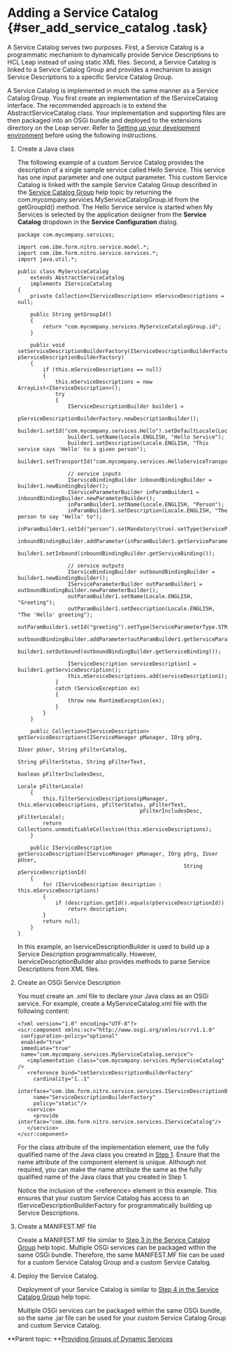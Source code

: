 # Adding a Service Catalog {#ser_add_service_catalog .task}

A Service Catalog serves two purposes. First, a Service Catalog is a programmatic mechanism to dynamically provide Service Descriptions to HCL Leap instead of using static XML files. Second, a Service Catalog is linked to a Service Catalog Group and provides a mechanism to assign Service Descriptions to a specific Service Catalog Group.

A Service Catalog is implemented in much the same manner as a Service Catalog Group. You first create an implementation of the IServiceCatalog interface. The recommended approach is to extend the AbstractServiceCatalog class. Your implementation and supporting files are then packaged into an OSGi bundle and deployed to the extensions directory on the Leap server. Refer to [Setting up your development environment](ser_setup_development_environment.md) before using the following instructions.

1.  Create a Java class

    The following example of a custom Service Catalog provides the description of a single sample service called Hello Service. This service has one input parameter and one output parameter. This custom Service Catalog is linked with the sample Service Catalog Group described in the [Service Catalog Group](ser_add_service_catalog_group.md) help topic by returning the com.mycompany.services.MyServiceCatalogGroup.id from the getGroupId\(\) method. The Hello Service service is started when My Services is selected by the application designer from the **Service Catalog** dropdown in the **Service Configuration** dialog.

    ```
    package com.mycompany.services;
    
    import com.ibm.form.nitro.service.model.*;
    import com.ibm.form.nitro.service.services.*;
    import java.util.*;
    
    public class MyServiceCatalog
        extends AbstractServiceCatalog
        implements IServiceCatalog
    {
        private Collection<IServiceDescription> mServiceDescriptions = null;
        
        public String getGroupId()
        {
            return "com.mycompany.services.MyServiceCatalogGroup.id";
        }
        
        public void setServiceDescriptionBuilderFactory(IServiceDescriptionBuilderFactory pServiceDescriptionBuilderFactory)
        {
            if (this.mServiceDescriptions == null)
            {
                this.mServiceDescriptions = new ArrayList<IServiceDescription>();
                try
                {
                    IServiceDescriptionBuilder builder1 =
                        pServiceDescriptionBuilderFactory.newDescriptionBuilder();
                    builder1.setId("com.mycompany.services.Hello").setDefaultLocale(Locale.ENGLISH);
                    builder1.setName(Locale.ENGLISH, "Hello Service");
                    builder1.setDescription(Locale.ENGLISH, "This service says 'Hello' to a given person");
                    builder1.setTransportId("com.mycompany.services.HelloServiceTransport.id");
    
                    // service inputs
                    IServiceBindingBuilder inboundBindingBuilder = builder1.newBindingBuilder();
                    IServiceParameterBuilder inParamBuilder1 = inboundBindingBuilder.newParameterBuilder();
                    inParamBuilder1.setName(Locale.ENGLISH, "Person");
                    inParamBuilder1.setDescription(Locale.ENGLISH, "The person to say 'Hello' to");
                    inParamBuilder1.setId("person").setMandatory(true).setType(ServiceParameterType.STRING);
                    inboundBindingBuilder.addParameter(inParamBuilder1.getServiceParameter());
                    builder1.setInbound(inboundBindingBuilder.getServiceBinding());
    
                    // service outputs
                    IServiceBindingBuilder outboundBindingBuilder = builder1.newBindingBuilder();
                    IServiceParameterBuilder outParamBuilder1 = outboundBindingBuilder.newParameterBuilder();
                    outParamBuilder1.setName(Locale.ENGLISH, "Greeting");
                    outParamBuilder1.setDescription(Locale.ENGLISH, "The 'Hello' greeting");
                    outParamBuilder1.setId("greeting").setType(ServiceParameterType.STRING);
                    outboundBindingBuilder.addParameter(outParamBuilder1.getServiceParameter());
                    builder1.setOutbound(outboundBindingBuilder.getServiceBinding());
    
                    IServiceDescription serviceDescription1 = builder1.getServiceDescription();
                    this.mServiceDescriptions.add(serviceDescription1);
                }
                catch (ServiceException ex)
                {
                    throw new RuntimeException(ex);
                }
            }
        }
    
        public Collection<IServiceDescription> getServiceDescriptions(IServiceManager pManager, IOrg pOrg,
                                                                      IUser pUser, String pFilterCatalog,
                                                                      String pFilterStatus, String pFilterText,
                                                                      boolean pFilterIncludesDesc,
                                                                      Locale pFilterLocale)
        {
            this.filterServiceDescriptions(pManager, this.mServiceDescriptions, pFilterStatus, pFilterText,
                                           pFilterIncludesDesc, pFilterLocale);
            return Collections.unmodifiableCollection(this.mServiceDescriptions);
        }
    
        public IServiceDescription getServiceDescription(IServiceManager pManager, IOrg pOrg, IUser pUser,
                                                         String pServiceDescriptionId)
        {
            for (IServiceDescription description : this.mServiceDescriptions)
            {
                if (description.getId().equals(pServiceDescriptionId))
                    return description;
            }
            return null;
        }
    }
    ```

    In this example, an IserviceDescriptionBuilder is used to build up a Service Description programmatically. However, IserviceDescriptionBuilder also provides methods to parse Service Descriptions from XML files.

2.  Create an OSGi Service Description

    You must create an .xml file to declare your Java class as an OSGi service. For example, create a MyServiceCatalog.xml file with the following content:

    ```
    <?xml version="1.0" encoding="UTF-8"?>
    <scr:component xmlns:scr="http://www.osgi.org/xmlns/scr/v1.1.0" 
     configuration-policy="optional" 
     enabled="true"  
     immediate="true" 
     name="com.mycompany.services.MyServiceCatalog.service">
       <implementation class="com.mycompany.services.MyServiceCatalog" />  
       <reference bind="setServiceDescriptionBuilderFactory" 
         cardinality="1..1" 
         interface="com.ibm.form.nitro.service.services.IServiceDescriptionBuilderFactory"
         name="ServiceDescriptionBuilderFactory" 
         policy="static"/>
       <service>
         <provide interface="com.ibm.form.nitro.service.services.IServiceCatalog"/>
       </service>
    </scr:component>
    ```

    For the class attribute of the implementation element, use the fully qualified name of the Java class you created in [Step 1](ser_add_service_catalog.md#add_service_catalog_step_1). Ensure that the name attribute of the component element is unique. Although not required, you can make the name attribute the same as the fully qualified name of the Java class that you created in Step 1.

    Notice the inclusion of the <reference\> element in this example. This ensures that your custom Service Catalog has access to an IServiceDescriptionBuilderFactory for programmatically building up Service Descriptions.

3.  Create a MANIFEST.MF file

    Create a MANIFEST.MF file similar to [Step 3 in the Service Catalog Group](ser_add_service_catalog_group.md) help topic. Multiple OSGi services can be packaged within the same OSGi bundle. Therefore, the same MANIFEST.MF file can be used for a custom Service Catalog Group and a custom Service Catalog.

4.  Deploy the Service Catalog.

    Deployment of your Service Catalog is similar to [Step 4 in the Service Catalog Group](ser_add_service_catalog_group.md) help topic.

    Multiple OSGi services can be packaged within the same OSGi bundle, so the same .jar file can be used for your custom Service Catalog Group and custom Service Catalog.


**Parent topic: **[Providing Groups of Dynamic Services](ser_provide_groups_of_dynamic_services.md)

